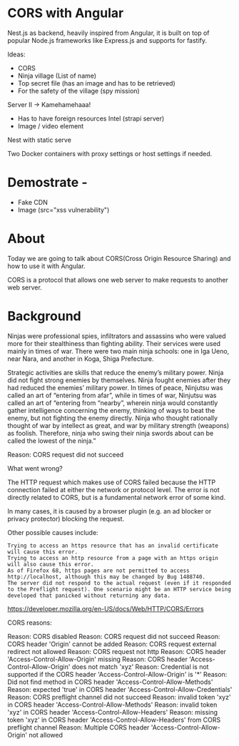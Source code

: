 # CORS with Angular

Nest.js as backend, heavily inspired from Angular, it is built on top of popular Node.js frameworks like Express.js and supports for fastify.

Ideas: 
- CORS
- Ninja village (List of name)
- Top secret file (has an image and has to be retrieved)
- For the safety of the village (spy mission)

Server II -> Kamehamehaaa!
- Has to have foreign resources Intel (strapi server)
- Image / video element

Nest with static serve

Two Docker containers with proxy settings or host settings if needed.

# Demostrate -
- Fake CDN
- Image (src="xss vulnerability")


# About
Today we are going to talk about CORS(Cross Origin Resource Sharing) and how to use it with Angular.

CORS is a protocol that allows one web server to make requests to another web server.

# Background
Ninjas were professional spies, infiltrators and assassins who were valued more for their stealthiness than fighting ability. Their services were used mainly in times of war. There were two main ninja schools: one in Iga Ueno, near Nara, and another in Koga, Shiga Prefecture.

Strategic activities are skills that reduce the enemy’s military power. Ninja did not fight strong enemies by themselves. Ninja fought enemies after they had reduced the enemies’ military power. In times of peace, Ninjutsu was called an art of “entering from afar”, while in times of war, Ninjutsu was called an art of “entering from “nearby”, wherein ninja would constantly gather intelligence concerning the enemy, thinking of ways to beat the enemy, but not fighting the enemy directly. Ninja who thought rationally thought of war by intellect as great, and war by military strength (weapons) as foolish. Therefore, ninja who swing their ninja swords about can be called the lowest of the ninja.”


Reason: CORS request did not succeed

What went wrong?

The HTTP request which makes use of CORS failed because the HTTP connection failed at either the network or protocol level. The error is not directly related to CORS, but is a fundamental network error of some kind.

In many cases, it is caused by a browser plugin (e.g. an ad blocker or privacy protector) blocking the request.

Other possible causes include:

    Trying to access an https resource that has an invalid certificate will cause this error.
    Trying to access an http resource from a page with an https origin will also cause this error.
    As of Firefox 68, https pages are not permitted to access http://localhost, although this may be changed by Bug 1488740.
    The server did not respond to the actual request (even if it responded to the Preflight request). One scenario might be an HTTP service being developed that panicked without returning any data.


https://developer.mozilla.org/en-US/docs/Web/HTTP/CORS/Errors


CORS reasons:

Reason: CORS disabled
Reason: CORS request did not succeed
Reason: CORS header 'Origin' cannot be added
Reason: CORS request external redirect not allowed
Reason: CORS request not http
Reason: CORS header 'Access-Control-Allow-Origin' missing
Reason: CORS header 'Access-Control-Allow-Origin' does not match 'xyz'
Reason: Credential is not supported if the CORS header 'Access-Control-Allow-Origin' is '*'
Reason: Did not find method in CORS header 'Access-Control-Allow-Methods'
Reason: expected 'true' in CORS header 'Access-Control-Allow-Credentials'
Reason: CORS preflight channel did not succeed
Reason: invalid token 'xyz' in CORS header 'Access-Control-Allow-Methods'
Reason: invalid token 'xyz' in CORS header 'Access-Control-Allow-Headers'
Reason: missing token 'xyz' in CORS header 'Access-Control-Allow-Headers' from CORS preflight channel
Reason: Multiple CORS header 'Access-Control-Allow-Origin' not allowed
